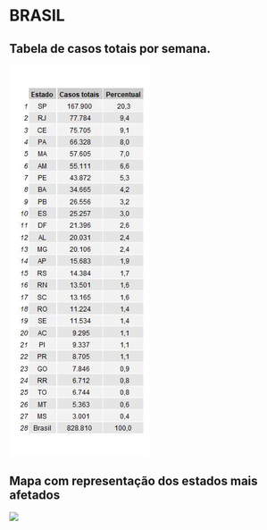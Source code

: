 # BRASIL

## Tabela de casos totais por semana.

![](https://raw.githubusercontent.com/duducosta/Covid19-Brazil/master/TC/0Brasil-TC-Tabela.jpeg)  

## Mapa com representação dos estados mais afetados

![](https://raw.githubusercontent.com/duducosta/Covid19-Brazil/master/TC//TC/0Brasil-TC_mapa.jpeg)






